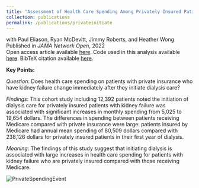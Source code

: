 ```yaml
---
title: "Assessment of Health Care Spending Among Privately Insured Patients Initiating Dialysis Care"
collection: publications
permalink: /publications/privateinitiate
---
```

with Paul Eliason, Ryan McDevitt, Jimmy Roberts, and Heather Wong<br>
Published in <em>JAMA Network Open</em>, 2022<br>
Open access article available [here](https://jamanetwork.com/journals/jamanetworkopen/fullarticle/2797907). Code used in this analysis available [here](https://rileyleague.github.io/files/assessment_code.zip). BibTeX citation available [here](https://rileyleague.github.io/bibfiles/league2022assessment.md).

**Key Points:**

_Question_: Does health care spending on patients with private insurance who have kidney failure change immediately after they initiate dialysis care?

_Findings_: This cohort study including 12,392 patients noted the initiation of dialysis care for privately insured patients with kidney failure was associated with significant increases in monthly spending from 5,025 to 19,654 dollars. The differences in spending between patients receiving Medicare compared with private insurance were large: patients insured by Medicare had annual mean spending of 80,509 dollars compared with 238,126 dollars for privately insured patients in their first year of dialysis.

_Meaning_: The findings of this study suggest that initiating dialysis is associated with large increases in health care spending for patients with kidney failure who are privately insured compared with those receiving Medicare.

![PrivateSpendingEvent](https://rileyleague.github.io/images/spendingevent.png)

